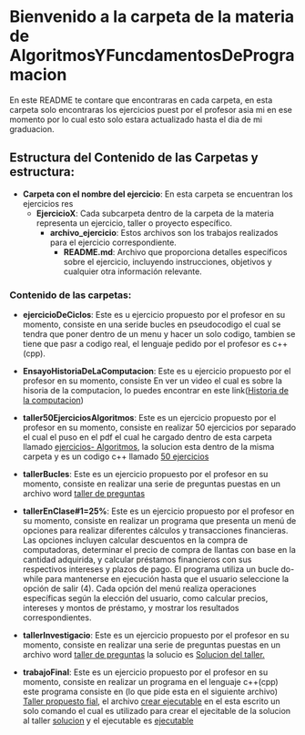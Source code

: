 # Bienvenido a la carpeta de la materia de AlgoritmosYFuncdamentosDeProgramacion

En este README te contare que encontraras en cada carpeta, en esta carpeta solo encontraras los ejercicios puest por el profesor asia mi en ese momento por lo cual esto solo estara actualizado hasta el dia de mi graduacion.

## Estructura del Contenido de las Carpetas y estructura:

- **Carpeta con el nombre del ejercicio**: En esta carpeta se encuentran los ejercicios res
    - **EjercicioX**: Cada subcarpeta dentro de la carpeta de la materia representa un ejercicio, taller o proyecto específico.
        - **archivo_ejercicio**: Estos archivos son los trabajos realizados para el ejercicio correspondiente.
            - **README.md**: Archivo que proporciona detalles específicos sobre el ejercicio, incluyendo instrucciones, objetivos y cualquier otra información relevante.

### Contenido de las carpetas:

- **ejercicioDeCiclos**: Este es u ejercicio propuesto por el profesor en su momento, consiste en una seride bucles en pseudocodigo el cual se tendra que poner dentro de un menu y hacer un solo codigo, tambien se tiene que pasr a codigo real, el lenguaje pedido por el profesor es c++ (cpp).

- **EnsayoHistoriaDeLaComputacion**: Este es u ejercicio propuesto por el profesor en su momento, consiste En ver un video el cual es sobre la hisoria de la computacion, lo puedes encontrar en este link([Historia de la computacion](https://www.youtube.com/watch?v=rzy-9cJaJkI&t=16s&ab_channel=George))

- **taller50EjerciciosAlgoritmos**: Este es un ejercicio propuesto por el profesor en su momento, consiste en realizar 50 ejercicios por separado el cual el puso en el pdf el cual he cargado dentro de esta carpeta llamado [ejercicios- Algoritmos](./taller50EjerciciosAlgoritmos/ejercicios-%20Algoritmos..pdf), la solucion esta dentro de la misma carpeta y es un codigo c++ llamado [50 ejercicios](./taller50EjerciciosAlgoritmos/50%20ejercicios.cpp)

- **tallerBucles**: Este es un ejercicio propuesto por el profesor en su momento, consiste en realizar una serie de preguntas puestas en un archivo word [taller de preguntas](./tallerBucles/bucles.docx)

- **tallerEnClase#1=25%**: Este es un ejercicio propuesto por el profesor en su momento, consiste en realizar un programa que presenta un menú de opciones para realizar diferentes cálculos y transacciones financieras. Las opciones incluyen calcular descuentos en la compra de computadoras, determinar el precio de compra de llantas con base en la cantidad adquirida, y calcular préstamos financieros con sus respectivos intereses y plazos de pago. El programa utiliza un bucle do-while para mantenerse en ejecución hasta que el usuario seleccione la opción de salir (4). Cada opción del menú realiza operaciones específicas según la elección del usuario, como calcular precios, intereses y montos de préstamo, y mostrar los resultados correspondientes.

- **tallerInvestigacio**: Este es un ejercicio propuesto por el profesor en su momento, consiste en realizar una serie de preguntas puestas en un archivo word [taller de preguntas](./tallerInvestigacio/Taller-_Historia%20-de%20la%20computacion..docx) la solucio es [Solucion del taller.](./tallerInvestigacio/SolcionAlTaller.docx)

- **trabajoFinal**: Este es un ejercicio propuesto por el profesor en su momento, consiste en realizar un programa en el lenguaje c++(cpp) este programa consiste en (lo que pide esta en el siguiente archivo) [Taller propuesto fial](./trabajoFinal/Programa/ejercicioPropuesto.txt), el archivo [crear ejecutable](./trabajoFinal/Programa/notas.txt) en el esta escrito un solo comando el cual es utilizado para crear el ejecitable de la solucion al taller [solucion](./trabajoFinal/Programa/finalCamiloSolanoYJavier.cpp) y el ejecutable es [ejecutable](./trabajoFinal/Programa/trabajoFinalCamiloSolano.exe)